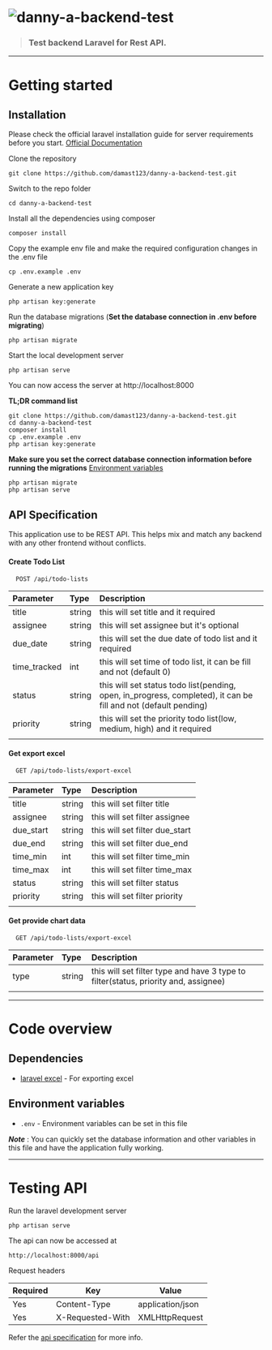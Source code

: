 # ![danny-a-backend-test](logo.png)

> ### Test backend Laravel for Rest API.

----------

# Getting started

## Installation

Please check the official laravel installation guide for server requirements before you start. [Official Documentation](https://laravel.com/docs/12.x/installation)

Clone the repository

    git clone https://github.com/damast123/danny-a-backend-test.git

Switch to the repo folder

    cd danny-a-backend-test

Install all the dependencies using composer

    composer install

Copy the example env file and make the required configuration changes in the .env file

    cp .env.example .env

Generate a new application key

    php artisan key:generate

Run the database migrations (**Set the database connection in .env before migrating**)

    php artisan migrate

Start the local development server

    php artisan serve

You can now access the server at http://localhost:8000

**TL;DR command list**

    git clone https://github.com/damast123/danny-a-backend-test.git
    cd danny-a-backend-test
    composer install
    cp .env.example .env
    php artisan key:generate
    
**Make sure you set the correct database connection information before running the migrations** [Environment variables](#environment-variables)

    php artisan migrate
    php artisan serve

## API Specification

This application use to be REST API. This helps mix and match any backend with any other frontend without conflicts.

#### Create Todo List

```http
  POST /api/todo-lists
```

| Parameter | Type     | Description                |
| :-------- | :------- | :------------------------- |
| title | string | this will set title and it required |
| assignee | string | this will set assignee but it's optional |
| due_date | string | this will set the due date of todo list and it required |
| time_tracked | int | this will set time of todo list, it can be fill and not (default 0) |
| status | string | this will set status todo list(pending, open, in_progress, completed), it can be fill and not (default pending) |
| priority | string | this will set the priority todo list(low, medium, high) and it required |
| |  |  |

#### Get export excel

```http
  GET /api/todo-lists/export-excel
```
| Parameter | Type     | Description                |
| :-------- | :------- | :------------------------- |
| title | string | this will set filter title |
| assignee | string | this will set filter assignee |
| due_start | string | this will set filter due_start |
| due_end | string | this will set filter due_end |
| time_min | int | this will set filter time_min |
| time_max | int | this will set filter time_max |
| status | string | this will set filter status |
| priority | string | this will set filter priority |
| |  |  |

#### Get provide chart data

```http
  GET /api/todo-lists/export-excel
```
| Parameter | Type     | Description                |
| :-------- | :------- | :------------------------- |
| type | string | this will set filter type and have 3 type to filter(status, priority and, assignee) |
| |  |  |

----------

# Code overview

## Dependencies

- [laravel excel](https://docs.laravel-excel.com/3.1/getting-started/installation.html) - For exporting excel

## Environment variables

- `.env` - Environment variables can be set in this file

***Note*** : You can quickly set the database information and other variables in this file and have the application fully working.

----------

# Testing API

Run the laravel development server

    php artisan serve

The api can now be accessed at

    http://localhost:8000/api

Request headers

| **Required** 	| **Key**              	| **Value**            	|
|----------	|------------------	|------------------	|
| Yes      	| Content-Type     	| application/json 	|
| Yes      	| X-Requested-With 	| XMLHttpRequest   	|

Refer the [api specification](#api-specification) for more info.

